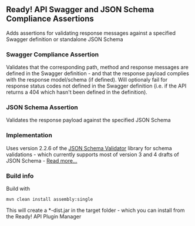 ## Ready! API Swagger and JSON Schema Compliance Assertions

Adds assertions for validating response messages against a specified Swagger definition or standalone JSON Schema

### Swagger Compliance Assertion
 
Validates that the corresponding path, method and response messages are defined in the Swagger definition - 
and that the response payload complies with the response model/schema (if defined). Will optionaly fail for 
response status codes not defined in the Swagger definition (i.e. if the API returns a 404 which hasn't been 
defined in the definition).

### JSON Schema Assertion

Validates the response payload against the specified JSON Schema

### Implementation

Uses version 2.2.6 of the [JSON Schema Validator](https://github.com/fge/json-schema-validator) library for 
schema validations - which currently supports most of version 3 and 4 drafts of JSON Schema - 
[Read more...](https://github.com/fge/json-schema-validator/wiki/Status)

### Build info

Build with 

```
mvn clean install assembly:single
```

This will create a *-dist.jar in the target folder - which you can install from the Ready! API Plugin Manager 